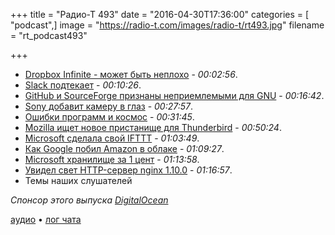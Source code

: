 +++
title = "Радио-Т 493"
date = "2016-04-30T17:36:00"
categories = [ "podcast",]
image = "https://radio-t.com/images/radio-t/rt493.jpg"
filename = "rt_podcast493"

+++

- [Dropbox Infinite - может быть неплохо](http://mjtsai.com/blog/2016/04/26/dropboxs-project-infinite/) - *00:02:56*.
- [Slack подтекает](http://thenextweb.com/insider/2016/04/29/your-slack-login-details-are-on-gitbub/) - *00:10:26*.
- [GitHub и SourceForge признаны неприемлемыми для GNU](http://www.opennet.ru/opennews/art.shtml?num=44313) - *00:16:42*.
- [Sony добавит камеру в глаз](http://www.sonyalpharumors.com/sony-patents-a-new-contact-lens-camera-say-by-bye-to-google-glass/) - *00:27:57*.
- [Ошибки программ и космос](http://www.scientificamerican.com/article/software-error-doomed-japanese-hitomi-spacecraft/?print=true) - *00:31:45*.
- [Mozilla ищет новое пристанище для Thunderbird](http://www.opennet.ru/opennews/art.shtml?num=44333) - *00:50:24*.
- [Microsoft сделала свой IFTTT](http://www.theverge.com/2016/4/29/11535232/microsoft-flow-ifttt-competitor) - *01:03:49*.
- [Как Google побил Amazon в облаке](http://www.businessinsider.com/organization-ranks-google-as-best-cloud-2016-4) - *01:09:27*.
- [Microsoft хранилище за 1 цент](http://www.zdnet.com/article/microsoft-launches-cool-blob-azure-storage-at-1c-per-gb/) - *01:13:58*.
- [Увидел свет HTTP-сервер nginx 1.10.0](http://www.opennet.ru/opennews/art.shtml?num=44316) - *01:16:57*.
- Темы наших слушателей

_Спонсор этого выпуска [DigitalOcean](https://www.digitalocean.com)_

[аудио](http://cdn.radio-t.com/rt_podcast493.mp3) • [лог чата](http://chat.radio-t.com/logs/radio-t-493.html)
<audio src="http://cdn.radio-t.com/rt_podcast493.mp3" preload="none"></audio>
